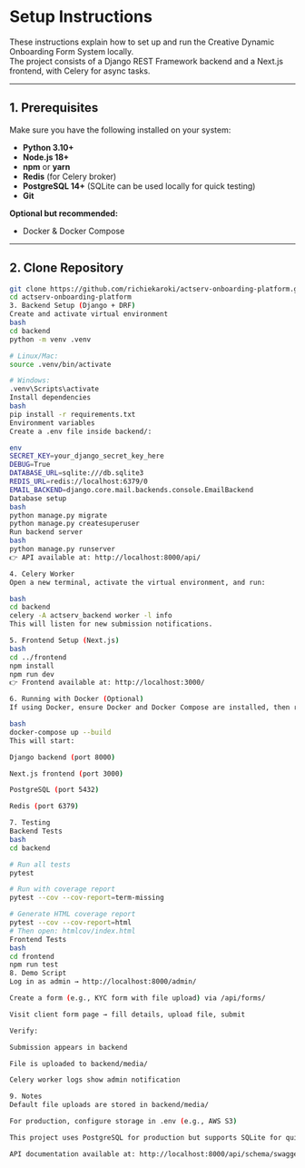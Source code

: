 # Setup Instructions

These instructions explain how to set up and run the Creative Dynamic Onboarding Form System locally.  
The project consists of a Django REST Framework backend and a Next.js frontend, with Celery for async tasks.

---

## 1. Prerequisites

Make sure you have the following installed on your system:

- **Python 3.10+**
- **Node.js 18+**
- **npm** or **yarn**
- **Redis** (for Celery broker)
- **PostgreSQL 14+** (SQLite can be used locally for quick testing)
- **Git**

**Optional but recommended:**

- Docker & Docker Compose

---

## 2. Clone Repository

```bash
git clone https://github.com/richiekaroki/actserv-onboarding-platform.git
cd actserv-onboarding-platform
3. Backend Setup (Django + DRF)
Create and activate virtual environment
bash
cd backend
python -m venv .venv

# Linux/Mac:
source .venv/bin/activate

# Windows:
.venv\Scripts\activate
Install dependencies
bash
pip install -r requirements.txt
Environment variables
Create a .env file inside backend/:

env
SECRET_KEY=your_django_secret_key_here
DEBUG=True
DATABASE_URL=sqlite:///db.sqlite3
REDIS_URL=redis://localhost:6379/0
EMAIL_BACKEND=django.core.mail.backends.console.EmailBackend
Database setup
bash
python manage.py migrate
python manage.py createsuperuser
Run backend server
bash
python manage.py runserver
👉 API available at: http://localhost:8000/api/

4. Celery Worker
Open a new terminal, activate the virtual environment, and run:

bash
cd backend
celery -A actserv_backend worker -l info
This will listen for new submission notifications.

5. Frontend Setup (Next.js)
bash
cd ../frontend
npm install
npm run dev
👉 Frontend available at: http://localhost:3000/

6. Running with Docker (Optional)
If using Docker, ensure Docker and Docker Compose are installed, then run:

bash
docker-compose up --build
This will start:

Django backend (port 8000)

Next.js frontend (port 3000)

PostgreSQL (port 5432)

Redis (port 6379)

7. Testing
Backend Tests
bash
cd backend

# Run all tests
pytest

# Run with coverage report
pytest --cov --cov-report=term-missing

# Generate HTML coverage report
pytest --cov --cov-report=html
# Then open: htmlcov/index.html
Frontend Tests
bash
cd frontend
npm run test
8. Demo Script
Log in as admin → http://localhost:8000/admin/

Create a form (e.g., KYC form with file upload) via /api/forms/

Visit client form page → fill details, upload file, submit

Verify:

Submission appears in backend

File is uploaded to backend/media/

Celery worker logs show admin notification

9. Notes
Default file uploads are stored in backend/media/

For production, configure storage in .env (e.g., AWS S3)

This project uses PostgreSQL for production but supports SQLite for quick local testing

API documentation available at: http://localhost:8000/api/schema/swagger-ui/

```
